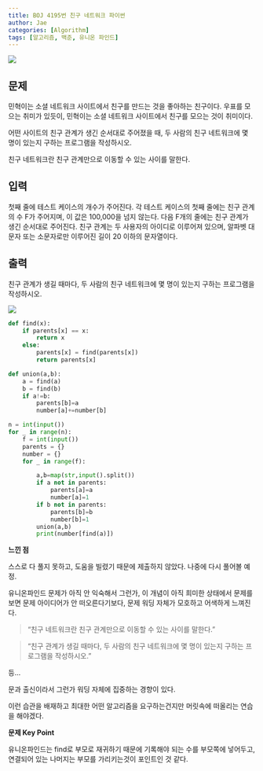 ```yaml
---
title: BOJ 4195번 친구 네트워크 파이썬
author: Jae
categories: [Algorithm]
tags: [알고리즘, 백준, 유니온 파인드]
---
```


![](https://images.velog.io/images/a87380/post/a1326932-0b64-4f8a-b514-0eb3b8439661/image.png)

## 문제

민혁이는 소셜 네트워크 사이트에서 친구를 만드는 것을 좋아하는 친구이다. 우표를 모으는 취미가 있듯이, 민혁이는 소셜 네트워크 사이트에서 친구를 모으는 것이 취미이다.

어떤 사이트의 친구 관계가 생긴 순서대로 주어졌을 때, 두 사람의 친구 네트워크에 몇 명이 있는지 구하는 프로그램을 작성하시오.

친구 네트워크란 친구 관계만으로 이동할 수 있는 사이를 말한다.

## 입력

첫째 줄에 테스트 케이스의 개수가 주어진다. 각 테스트 케이스의 첫째 줄에는 친구 관계의 수 F가 주어지며, 이 값은 100,000을 넘지 않는다. 다음 F개의 줄에는 친구 관계가 생긴 순서대로 주어진다. 친구 관계는 두 사용자의 아이디로 이루어져 있으며, 알파벳 대문자 또는 소문자로만 이루어진 길이 20 이하의 문자열이다.

## 출력

친구 관계가 생길 때마다, 두 사람의 친구 네트워크에 몇 명이 있는지 구하는 프로그램을 작성하시오.

![](https://images.velog.io/images/a87380/post/8dc99546-edea-4d6d-a190-2bc93ae4eb53/image.png)

```python
def find(x):
    if parents[x] == x:
        return x
    else:
        parents[x] = find(parents[x])
        return parents[x]

def union(a,b):
    a = find(a)
    b = find(b)
    if a!=b:
        parents[b]=a
        number[a]+=number[b]

n = int(input())
for _ in range(n):
    f = int(input())
    parents = {}
    number = {}
    for _ in range(f):

        a,b=map(str,input().split())
        if a not in parents:
            parents[a]=a
            number[a]=1
        if b not in parents:
            parents[b]=b
            number[b]=1
        union(a,b)
        print(number[find(a)])
```

**느낀 점**

스스로 다 풀지 못하고, 도움을 빌렸기 때문에 제출하지 않았다. 나중에 다시 풀어볼 예정.

유니온파인드 문제가 아직 안 익숙해서 그런가, 이 개념이 아직 희미한 상태에서 문제를 보면 문제 아이디어가 안 떠오른다기보다, 문제 워딩 자체가 모호하고 어색하게 느껴진다.

> “친구 네트워크란 친구 관계만으로 이동할 수 있는 사이를 말한다.”

> “친구 관계가 생길 때마다, 두 사람의 친구 네트워크에 몇 명이 있는지 구하는 프로그램을 작성하시오.”

등...

문과 출신이라서 그런가 워딩 자체에 집중하는 경향이 있다.

이런 습관을 배재하고 최대한 어떤 알고리즘을 요구하는건지만 머릿속에 떠올리는 연습을 해야겠다.

**문제 Key Point**

유니온파인드는 find로 부모로 재귀하기 때문에 기록해야 되는 수를 부모쪽에 넣어두고, 연결되어 있는 나머지는 부모를 가리키는것이 포인트인 것 같다.

